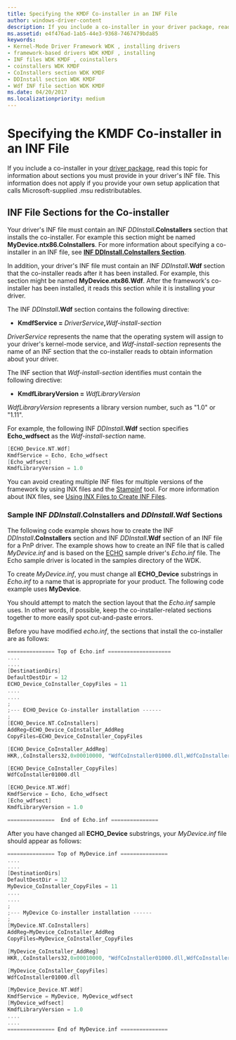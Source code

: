 ```yaml
---
title: Specifying the KMDF Co-installer in an INF File
author: windows-driver-content
description: If you include a co-installer in your driver package, read this topic for information about sections you must provide in your driver's INF file.
ms.assetid: e4f476ad-1ab5-44e3-9368-7467479bda85
keywords:
- Kernel-Mode Driver Framework WDK , installing drivers
- framework-based drivers WDK KMDF , installing
- INF files WDK KMDF , coinstallers
- coinstallers WDK KMDF
- CoInstallers section WDK KMDF
- DDInstall section WDK KMDF
- Wdf INF file section WDK KMDF
ms.date: 04/20/2017
ms.localizationpriority: medium
---
```


# Specifying the KMDF Co-installer in an INF File


If you include a co-installer in your [driver package](https://msdn.microsoft.com/library/windows/hardware/ff539954), read this topic for information about sections you must provide in your driver's INF file. This information does not apply if you provide your own setup application that calls Microsoft-supplied .msu redistributables.

##  INF File Sections for the Co-installer


Your driver's INF file must contain an INF <em>DDInstall</em>**.CoInstallers** section that installs the co-installer. For example this section might be named **MyDevice.ntx86.CoInstallers**. For more information about specifying a co-installer in an INF file, see [**INF DDInstall.CoInstallers Section**](https://msdn.microsoft.com/library/windows/hardware/ff547321).

In addition, your driver's INF file must contain an INF <em>DDInstall</em>**.Wdf** section that the co-installer reads after it has been installed. For example, this section might be named **MyDevice.ntx86.Wdf**. After the framework's co-installer has been installed, it reads this section while it is installing your driver.

The INF <em>DDInstall</em>**.Wdf** section contains the following directive:

- **KmdfService =** <em>DriverService</em>**,**<em>Wdf-install-section</em>

*DriverService* represents the name that the operating system will assign to your driver's kernel-mode service, and *Wdf-install-section* represents the name of an INF section that the co-installer reads to obtain information about your driver.

The INF section that *Wdf-install-section* identifies must contain the following directive:

-   **KmdfLibraryVersion =** *WdfLibraryVersion*

*WdfLibraryVersion* represents a library version number, such as "1.0" or "1.11".

For example, the following INF <em>DDInstall</em>**.Wdf** section specifies **Echo\_wdfsect** as the *Wdf-install-section* name.

```cpp
[ECHO_Device.NT.Wdf]
KmdfService = Echo, Echo_wdfsect
[Echo_wdfsect]
KmdfLibraryVersion = 1.0
```

You can avoid creating multiple INF files for multiple versions of the framework by using INX files and the [Stampinf](https://msdn.microsoft.com/library/windows/hardware/ff552786) tool. For more information about INX files, see [Using INX Files to Create INF Files](using-inx-files-to-create-inf-files.md).

### <a href="" id="sample-inf-ddinstall-coinstallers-and-ddinstall-wdf-sections"></a>**Sample INF** ***DDInstall*.CoInstallers and** ***DDInstall*.Wdf Sections**

The following code example shows how to create the INF <em>DDInstall</em>**.CoInstallers** section and INF <em>DDInstall</em>**.Wdf** section of an INF file for a PnP driver. The example shows how to create an INF file that is called *MyDevice.inf* and is based on the [ECHO](http://go.microsoft.com/fwlink/p/?linkid=256129) sample driver's *Echo.inf* file. The Echo sample driver is located in the samples directory of the WDK.

To create *MyDevice.inf*, you must change all **ECHO\_Device** substrings in *Echo.inf* to a name that is appropriate for your product. The following code example uses **MyDevice**.

You should attempt to match the section layout that the *Echo.inf* sample uses. In other words, if possible, keep the co-installer-related sections together to more easily spot cut-and-paste errors.

Before you have modified *echo.inf*, the sections that install the co-installer are as follows:

```cpp
=============== Top of Echo.inf ====================
....
....
[DestinationDirs]
DefaultDestDir = 12
ECHO_Device_CoInstaller_CopyFiles = 11
....
....
;
;--- ECHO_Device Co-installer installation ------
;
[ECHO_Device.NT.CoInstallers]
AddReg=ECHO_Device_CoInstaller_AddReg
CopyFiles=ECHO_Device_CoInstaller_CopyFiles

[ECHO_Device_CoInstaller_AddReg]
HKR,,CoInstallers32,0x00010000, "WdfCoInstaller01000.dll,WdfCoInstaller"

[ECHO_Device_CoInstaller_CopyFiles]
WdfCoInstaller01000.dll

[ECHO_Device.NT.Wdf]
KmdfService = Echo, Echo_wdfsect
[Echo_wdfsect]
KmdfLibraryVersion = 1.0

===============  End of Echo.inf ===============
```

After you have changed all **ECHO\_Device** substrings, your *MyDevice.inf* file should appear as follows:

```cpp
=============== Top of MyDevice.inf ===============
....
....
[DestinationDirs]
DefaultDestDir = 12
MyDevice_CoInstaller_CopyFiles = 11
....
....
;
;--- MyDevice Co-installer installation ------
;
[MyDevice.NT.CoInstallers]
AddReg=MyDevice_CoInstaller_AddReg
CopyFiles=MyDevice_CoInstaller_CopyFiles

[MyDevice_CoInstaller_AddReg]
HKR,,CoInstallers32,0x00010000, "WdfCoInstaller01000.dll,WdfCoInstaller"

[MyDevice_CoInstaller_CopyFiles]
WdfCoInstaller01000.dll

[MyDevice_Device.NT.Wdf]
KmdfService = MyDevice, MyDevice_wdfsect
[MyDevice_wdfsect]
KmdfLibraryVersion = 1.0
....
....
=============== End of MyDevice.inf ===============
```

 

 





